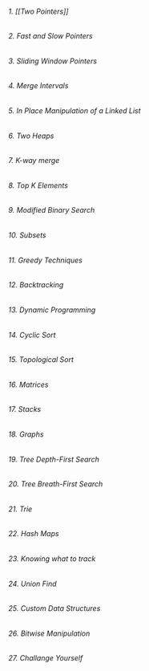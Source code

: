 ###### 1. [[Two Pointers]]
###### 2. Fast and Slow Pointers
###### 3. Sliding Window Pointers
###### 4. Merge Intervals
###### 5. In Place Manipulation of a Linked List
###### 6. Two Heaps
###### 7. K-way merge
###### 8. Top K Elements
###### 9. Modified Binary Search
###### 10. Subsets
###### 11. Greedy Techniques
###### 12. Backtracking
###### 13. Dynamic Programming
###### 14. Cyclic Sort
###### 15. Topological Sort
###### 16. Matrices
###### 17. Stacks
###### 18. Graphs
###### 19. Tree Depth-First Search
###### 20. Tree Breath-First Search
###### 21. Trie
###### 22. Hash Maps
###### 23. Knowing what to track
###### 24. Union Find
###### 25. Custom Data Structures
###### 26. Bitwise Manipulation
###### 27. Challange Yourself

